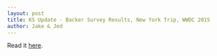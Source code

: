 ```yaml
---
layout: post
title: KS Update - Backer Survey Results, New York Trip, WWDC 2015
author: Jake & Jed
---
```


Read it [here](https://www.kickstarter.com/projects/appdocu/app-the-human-story/posts/1243853).